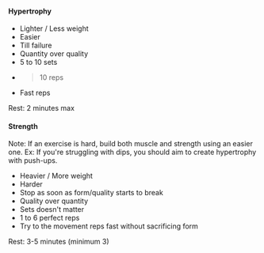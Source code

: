 #### Hypertrophy
- Lighter / Less weight
- Easier
- Till failure
- Quantity over quality
- 5 to 10 sets
- >10 reps
- Fast reps

Rest: 2 minutes max

#### Strength

Note: If an exercise is hard, build both muscle and strength using an easier one.
Ex: If you're struggling with dips, you should aim to create hypertrophy with push-ups.

- Heavier / More weight
- Harder
- Stop as soon as form/quality starts to break
- Quality over quantity
- Sets doesn't matter
- 1 to 6 perfect reps
- Try to the movement reps fast without sacrificing form

Rest: 3-5 minutes (minimum 3)